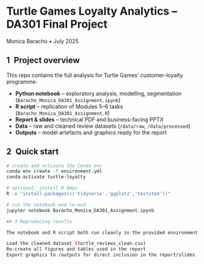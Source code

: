 # Turtle Games Loyalty Analytics – DA301 Final Project  
Monica Baracho • July 2025

## 1 Project overview
This repo contains the full analysis for Turtle Games’ customer-loyalty programme:
* **Python notebook** – exploratory analysis, modelling, segmentation (`Baracho_Monica_DA301_Assignment.ipynb`)
* **R script** – replication of Modules 5–6 tasks (`Baracho_Monica_DA301_Assignment.R`)
* **Report & slides** – technical PDF and business-facing PPTX
* **Data** – raw and cleaned review datasets (`/data/raw`, `/data/processed`)
* **Outputs** – model artefacts and graphics ready for the report

## 2 Quick start
```bash
# create and activate the Conda env
conda env create -f environment.yml
conda activate turtle-loyalty

# optional: install R deps
R -e "install.packages(c('tidyverse','ggplot2','textstem'))"

# run the notebook end-to-end
jupyter notebook Baracho_Monica_DA301_Assignment.ipynb

## 3 Reproducing results

The notebook and R script both run cleanly in the provided environment and will:

Load the cleaned dataset (turtle_reviews_clean.csv)
Re-create all figures and tables used in the report
Export graphics to /outputs for direct inclusion in the report/slides
